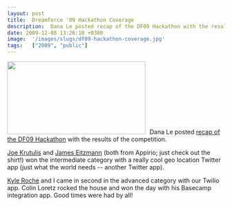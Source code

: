 ```yaml
---
layout: post
title:  Dreamforce '09 Hackathon Coverage
description:  Dana Le posted recap of the DF09 Hackathon with the results of the competition. Joe Krutulis and James Eitzmann (both from Appirio; just check out the shirt!) won the intermediate category with a really cool geo location Twitter app (just what the world needs -- another Twitter app). Kyle Roche and I came in second in the advanced category with our Twilio app. Colin Loretz rocked the house and won the day with his Basecamp integration app. Good times were had by all!
date: 2009-12-08 13:26:10 +0300
image:  '/images/slugs/df09-hackathon-coverage.jpg'
tags:   ["2009", "public"]
---
```

<p><a href="http://res.cloudinary.com/blog-jeffdouglas-com/image/upload/v1400399395/runner_brewet.png"><img class="alignleft size-full wp-image-1850" style="padding-right:10px;" title="Runner" src="http://res.cloudinary.com/blog-jeffdouglas-com/image/upload/v1400399395/runner_brewet.png" alt="" width="320" height="169" /></a>Dana Le posted <a href="http://blog.sforce.com/sforce/2009/12/dreamforce-09-hackathon-coverage.html" target="_blank">recap of the DF09 Hackathon</a> with the results of the competition.</p>
<p><a href="http://twitter.com/joe_krutulis" target="_blank">Joe Krutulis</a> and <a href="http://www.linkedin.com/pub/james-eitzmann/4/961/766" target="_blank">James Eitzmann</a> (both from Appirio; just check out the shirt!) won the intermediate category with a really cool geo location Twitter app (just what the world needs -- another Twitter app).</p>
<p><a href="http://www.kyleroche.com" target="_blank">Kyle Roche</a> and I came in second in the advanced category with our Twilio app. Colin Loretz rocked the house and won the day with his Basecamp integration app. Good times were had by all!</p>

